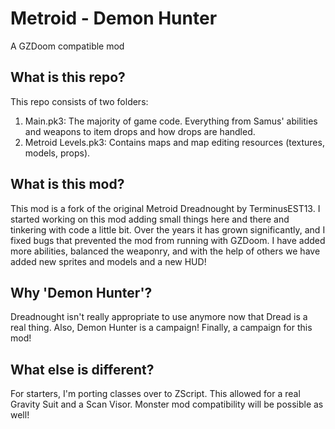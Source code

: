 <h1>Metroid - Demon Hunter</h1>
A GZDoom compatible mod

<h2>What is this repo?</h2>
This repo consists of two folders:

1. Main.pk3: The majority of game code. Everything from Samus' abilities and weapons to item drops and how drops are handled.
2. Metroid Levels.pk3: Contains maps and map editing resources (textures, models, props).

<h2>What is this mod?</h2>

This mod is a fork of the original Metroid Dreadnought by TerminusEST13. I started working on this mod adding small things here and there and tinkering with code a little bit. Over the years it has grown significantly, and I fixed bugs that prevented the mod from running with GZDoom. I have added more abilities, balanced the weaponry, and with the help of others we have added new sprites and models and a new HUD!

<h2>Why 'Demon Hunter'?</h2>
Dreadnought isn't really appropriate to use anymore now that Dread is a real thing. Also, Demon Hunter is a campaign! Finally, a campaign for this mod!

<h2>What else is different?</h2>
For starters, I'm porting classes over to ZScript. This allowed for a real Gravity Suit and a Scan Visor. Monster mod compatibility will be possible as well!


